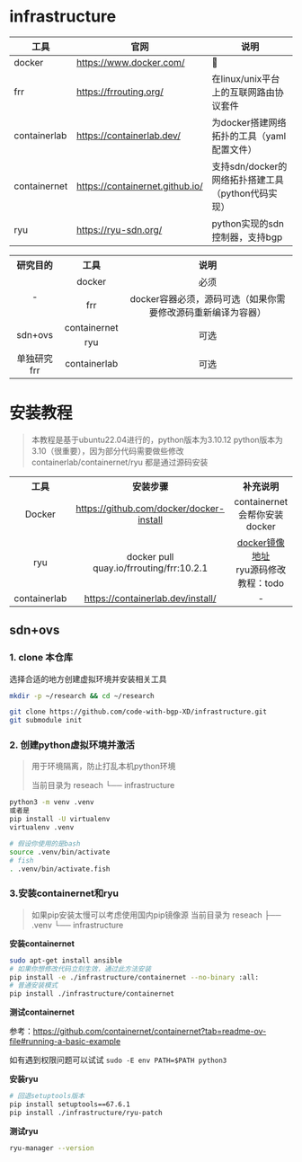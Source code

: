 # infrastructure

| 工具         | 官网                            | 说明                                               |
| ------------ | ------------------------------- | -------------------------------------------------- |
| docker       | https://www.docker.com/         | 🐋                                                  |
| frr          | https://frrouting.org/          | 在linux/unix平台上的互联网路由协议套件             |
| containerlab | https://containerlab.dev/       | 为docker搭建网络拓扑的工具（yaml配置文件）         |
| containernet | https://containernet.github.io/ | 支持sdn/docker的网络拓扑搭建工具（python代码实现） |
| ryu          | https://ryu-sdn.org/            | python实现的sdn控制器，支持bgp                     |

<table style="text-align: center;">
<tr>
<th>研究目的</th>
<th>工具</th>
<th>说明</th>
</tr>
<tr>
<td rowspan="2">-</td>
<td>docker</td>
<td>必须</td>
</tr>
<tr>
<td>frr</td>
<td>docker容器必须，源码可选（如果你需要修改源码重新编译为容器）</td>
</tr>
<tr>
<td rowspan="2">sdn+ovs</td>
<td>containernet</td>
<td rowspan="2">可选</td>
</tr>
<tr>
<td>ryu</td>
</tr>
<td>单独研究frr</td>
<td>containerlab</td>
<td>可选</td>
</table>

# 安装教程

> 本教程是基于ubuntu22.04进行的，python版本为3.10.12
> python版本为3.10（很重要），因为部分代码需要做些修改
> containerlab/containernet/ryu 都是通过源码安装

<table style="text-align: center;">
<tr>
<th>工具</th>
<th>安装步骤</th>
<th>补充说明</th>
</tr>
<tr>
<td >Docker</td>
<td><a href="https://github.com/docker/docker-install" target="_blank">https://github.com/docker/docker-install</a></td>
<td>containernet 会帮你安装docker</td>
</tr>
<tr>
<td >ryu</td>
<td>docker pull quay.io/frrouting/frr:10.2.1</td>
<td><a href="https://quay.io/repository/frrouting/frr?tab=tags" target="_blank">docker镜像地址</a><br/>ryu源码修改教程：todo</td>
</tr>
<tr>
<td >containerlab</td>
<td><a href="https://containerlab.dev/install/" target="_blank">https://containerlab.dev/install/</a></td>
<td>-</td>
</tr>
</table>

## sdn+ovs

### 1. clone 本仓库

选择合适的地方创建虚拟环境并安装相关工具

```bash
mkdir -p ~/research && cd ~/research
```

```bash
git clone https://github.com/code-with-bgp-XD/infrastructure.git
git submodule init
```

### 2. 创建python虚拟环境并激活

> 用于环境隔离，防止打乱本机python环境
> 
> 当前目录为
reseach
└── infrastructure

```bash
python3 -m venv .venv
或者是
pip install -U virtualenv
virtualenv .venv
```

```bash
# 假设你使用的是bash
source .venv/bin/activate
# fish
. .venv/bin/activate.fish
```

### 3.安装containernet和ryu


> 如果pip安装太慢可以考虑使用国内pip镜像源
> 当前目录为
reseach
├── .venv
└── infrastructure

**安装containernet**

```bash
sudo apt-get install ansible
# 如果你想修改代码立刻生效，通过此方法安装
pip install -e ./infrastructure/containernet --no-binary :all:
# 普通安装模式
pip install ./infrastructure/containernet
```

**测试containernet**

参考：https://github.com/containernet/containernet?tab=readme-ov-file#running-a-basic-example

如有遇到权限问题可以试试 `sudo -E env PATH=$PATH python3`

**安装ryu**

```bash
# 回退setuptools版本
pip install setuptools==67.6.1
pip install ./infrastructure/ryu-patch
```

**测试ryu**

```bash
ryu-manager --version
```